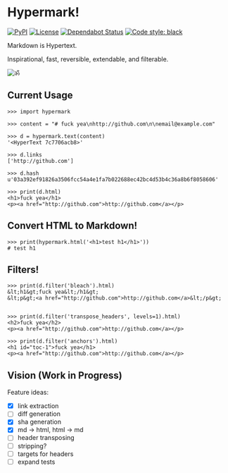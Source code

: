 # Hypermark!

[![PyPI](https://img.shields.io/pypi/v/hypermark?style=flat-square)](https://pypi.org/project/hypermark/)
[![License](https://img.shields.io/github/license/ryanccn/hypermark.svg?style=flat-square)](https://github.com/ryanccn/hypermark/blob/master/LICENSE)
[![Dependabot Status](https://img.shields.io/badge/Dependabot-enabled-success.svg?style=flat-square&logo=dependabot)](https://dependabot.com)
[![Code style: black](https://img.shields.io/badge/code_style-black-black.svg?style=flat-square)](https://github.com/python/black)

Markdown is Hypertext.

Inspirational, fast, reversible,
extendable, and filterable.

![ॐ](https://img.shields.io/badge/zen-ॐ-9cf.svg?style=for-the-badge)

## Current Usage

```pycon
>>> import hypermark

>>> content = "# fuck yea\nhttp://github.com\n\nemail@example.com"

>>> d = hypermark.text(content)
'<HyperText 7c7706acb8>'

>>> d.links
['http://github.com']

>>> d.hash
u'03a392ef91826a3506fcc54a4e1fa7b022688ec42bc4d53b4c36a8b6f8058606'

>>> print(d.html)
<h1>fuck yea</h1>
<p><a href="http://github.com">http://github.com</a></p>

```

## Convert HTML to Markdown!

```pycon
>>> print(hypermark.html('<h1>test h1</h1>'))
# test h1
```

## Filters!

```pycon
>>> print(d.filter('bleach').html)
&lt;h1&gt;fuck yea&lt;/h1&gt;
&lt;p&gt;<a href="http://github.com">http://github.com</a>&lt;/p&gt;


>>> print(d.filter('transpose_headers', levels=1).html)
<h2>fuck yea</h2>
<p><a href="http://github.com">http://github.com</a></p>

>>> print(d.filter('anchors').html)
<h1 id="toc-1">fuck yea</h1>
<p><a href="http://github.com">http://github.com</a></p>
```

## Vision (Work in Progress)

Feature ideas:

- [x] link extraction
- [ ] diff generation
- [x] sha generation
- [x] md -> html, html -> md
- [ ] header transposing
- [ ] stripping?
- [ ] targets for headers
- [ ] expand tests
